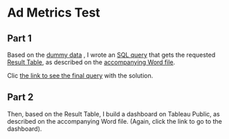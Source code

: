 # Ad Metrics Test

## Part 1

Based on the [dummy data](https://github.com/FranciscoGalan/michael_page_test/blob/main/Dummy%20data%20for%20test%20PS%20analytic.xlsx) , I wrote an [SQL query](https://github.com/FranciscoGalan/michael_page_test/blob/main/Solution_query.sql) that gets the requested [Result Table](https://github.com/FranciscoGalan/michael_page_test/blob/main/result_table.csv), as described on the [accompanying Word file](https://github.com/FranciscoGalan/michael_page_test/blob/main/Improvado%20test%20for%20PS%20analyst%20(1)%20(1).docx).

Clic [the link to see the final query](https://github.com/FranciscoGalan/michael_page_test/blob/main/Solution_query.sql) with the solution.



## Part 2

Then, based on the Result Table, I build a dashboard on Tableau Public, as described on the accompanying Word file. (Again, click the link to go to the dashboard).